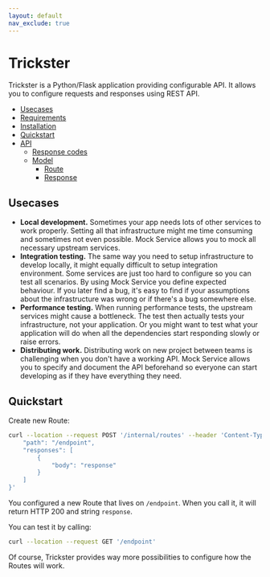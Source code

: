 ```yaml
---
layout: default
nav_exclude: true
---
```



# Trickster
Trickster is a Python/Flask application providing configurable API. It allows you to configure requests and responses using REST API.

- [Usecases](#usecases)
- [Requirements](/trickster/installation#requirements)
- [Installation](/trickster/installation)
- [Quickstart](#quickstart)
- [API](/trickster/api)
    - [Response codes](/trickster/api#response-codes)
    - [Model](/trickster/api#model)
        - [Route](/trickster/api#route)
        - [Response](/trickster/api#response)

## Usecases
- **Local development.** Sometimes your app needs lots of other services to work properly. Setting all that infrastructure might me time consuming and sometimes not even possible. Mock Service allows you to mock all necessary upstream services.
- **Integration testing.** The same way you need to setup infrastructure to develop locally, it might equally difficult to setup integration environment. Some services are just too hard to configure so you can test all scenarios. By using Mock Service you define expected behaviour. If you later find a bug, it's easy to find if your assumptions about the infrastructure was wrong or if there's a bug somewhere else.
- **Performance testing.** When running performance tests, the upstream services might cause a bottleneck. The test then actually tests your infrastructure, not your application. Or you might want to test what your application will do when all the dependencies start responding slowly or raise errors.
- **Distributing work.** Distributing work on new project between teams is challenging when you don't have a working API. Mock Service allows you to specify and document the API beforehand so everyone can start developing as if they have everything they need.


## Quickstart
Create new Route:

```sh
curl --location --request POST '/internal/routes' --header 'Content-Type: application/json' --data-raw '{
    "path": "/endpoint",
    "responses": [
        {
            "body": "response"
        }
    ]
}'
```
You configured a new Route that lives on `/endpoint`. When you call it, it will return HTTP 200 and string `response`.

You can test it by calling:

```sh
curl --location --request GET '/endpoint'
```

Of course, Trickster provides way more possibilities to configure how the Routes will work.
